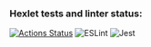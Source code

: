 ### Hexlet tests and linter status:

[![Actions Status](https://github.com/cgehuzi/frontend-project-lvl2/workflows/hexlet-check/badge.svg)](https://github.com/cgehuzi/frontend-project-lvl2/actions)
![ESLint](https://github.com/cgehuzi/frontend-project-lvl2/actions/workflows/eslint.yml/badge.svg)
![Jest](https://github.com/cgehuzi/frontend-project-lvl2/actions/workflows/jest.yml/badge.svg)
